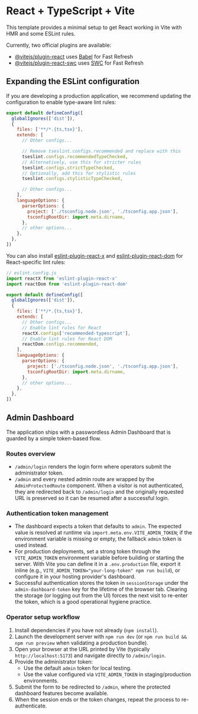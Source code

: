 # React + TypeScript + Vite

This template provides a minimal setup to get React working in Vite with HMR and some ESLint rules.

Currently, two official plugins are available:

- [@vitejs/plugin-react](https://github.com/vitejs/vite-plugin-react/blob/main/packages/plugin-react) uses [Babel](https://babeljs.io/) for Fast Refresh
- [@vitejs/plugin-react-swc](https://github.com/vitejs/vite-plugin-react/blob/main/packages/plugin-react-swc) uses [SWC](https://swc.rs/) for Fast Refresh

## Expanding the ESLint configuration

If you are developing a production application, we recommend updating the configuration to enable type-aware lint rules:

```js
export default defineConfig([
  globalIgnores(['dist']),
  {
    files: ['**/*.{ts,tsx}'],
    extends: [
      // Other configs...

      // Remove tseslint.configs.recommended and replace with this
      tseslint.configs.recommendedTypeChecked,
      // Alternatively, use this for stricter rules
      tseslint.configs.strictTypeChecked,
      // Optionally, add this for stylistic rules
      tseslint.configs.stylisticTypeChecked,

      // Other configs...
    ],
    languageOptions: {
      parserOptions: {
        project: ['./tsconfig.node.json', './tsconfig.app.json'],
        tsconfigRootDir: import.meta.dirname,
      },
      // other options...
    },
  },
])
```

You can also install [eslint-plugin-react-x](https://github.com/Rel1cx/eslint-react/tree/main/packages/plugins/eslint-plugin-react-x) and [eslint-plugin-react-dom](https://github.com/Rel1cx/eslint-react/tree/main/packages/plugins/eslint-plugin-react-dom) for React-specific lint rules:

```js
// eslint.config.js
import reactX from 'eslint-plugin-react-x'
import reactDom from 'eslint-plugin-react-dom'

export default defineConfig([
  globalIgnores(['dist']),
  {
    files: ['**/*.{ts,tsx}'],
    extends: [
      // Other configs...
      // Enable lint rules for React
      reactX.configs['recommended-typescript'],
      // Enable lint rules for React DOM
      reactDom.configs.recommended,
    ],
    languageOptions: {
      parserOptions: {
        project: ['./tsconfig.node.json', './tsconfig.app.json'],
        tsconfigRootDir: import.meta.dirname,
      },
      // other options...
    },
  },
])
```

## Admin Dashboard

The application ships with a passwordless Admin Dashboard that is guarded by a simple token-based flow.

### Routes overview

- `/admin/login` renders the login form where operators submit the administrator token.
- `/admin` and every nested admin route are wrapped by the `AdminProtectedRoute` component. When a visitor is not authenticated, they are redirected back to `/admin/login` and the originally requested URL is preserved so it can be resumed after a successful login.

### Authentication token management

- The dashboard expects a token that defaults to `admin`. The expected value is resolved at runtime via `import.meta.env.VITE_ADMIN_TOKEN`; if the environment variable is missing or empty, the fallback `admin` token is used instead.
- For production deployments, set a strong token through the `VITE_ADMIN_TOKEN` environment variable before building or starting the server. With Vite you can define it in a `.env.production` file, export it inline (e.g., `VITE_ADMIN_TOKEN="your-long-token" npm run build`), or configure it in your hosting provider's dashboard.
- Successful authentication stores the token in `sessionStorage` under the `admin-dashboard-token` key for the lifetime of the browser tab. Clearing the storage (or logging out from the UI) forces the next visit to re-enter the token, which is a good operational hygiene practice.

### Operator setup workflow

1. Install dependencies if you have not already (`npm install`).
2. Launch the development server with `npm run dev` (or `npm run build && npm run preview` when validating a production bundle).
3. Open your browser at the URL printed by Vite (typically `http://localhost:5173`) and navigate directly to `/admin/login`.
4. Provide the administrator token:
   - Use the default `admin` token for local testing.
   - Use the value configured via `VITE_ADMIN_TOKEN` in staging/production environments.
5. Submit the form to be redirected to `/admin`, where the protected dashboard features become available.
6. When the session ends or the token changes, repeat the process to re-authenticate.
